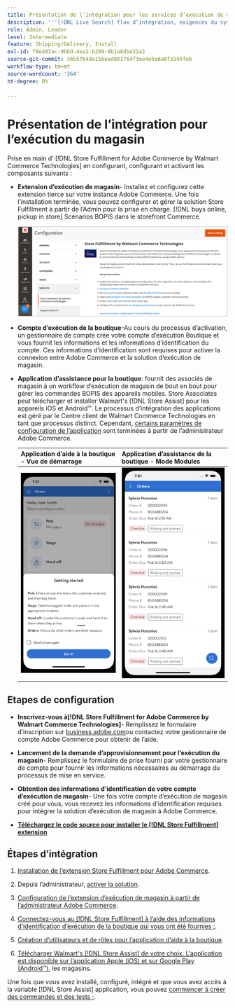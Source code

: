 ```yaml
---
title: Présentation de l’intégration pour les services d’exécution de magasin
description: '''[!DNL Live Search] flux d’intégration, exigences du système, limites et limites."'
role: Admin, Leader
level: Intermediate
feature: Shipping/Delivery, Install
exl-id: f8e403ac-9bbd-4ea2-b209-9b1a8d1e32a2
source-git-commit: 36b57648e156ead801764f3ee4e5e6a0f3245fe6
workflow-type: tm+mt
source-wordcount: '364'
ht-degree: 0%

---
```


# Présentation de l’intégration pour l’exécution du magasin

Prise en main d’ [!DNL Store Fulfillment for Adobe Commerce by Walmart Commerce Technologies] en configurant, configurant et activant les composants suivants :

- **Extension d’exécution de magasin**- Installez et configurez cette extension tierce sur votre instance Adobe Commerce. Une fois l’installation terminée, vous pouvez configurer et gérer la solution Store Fulfillment à partir de l’Admin pour la prise en charge. [!DNL buys online, pickup in store] Scénarios BOPIS dans le storefront Commerce.

  ![[!DNL Store Fulfillment Service] configuration dans la vue d’administration](assets/store-fulfillment-admin-home.png)

- **Compte d’exécution de la boutique**-Au cours du processus d’activation, un gestionnaire de compte crée votre compte d’exécution Boutique et vous fournit les informations et les informations d’identification du compte. Ces informations d’identification sont requises pour activer la connexion entre Adobe Commerce et la solution d’exécution de magasin.

- **Application d’assistance pour la boutique**: fournit des associés de magasin à un workflow d’exécution de magasin de bout en bout pour gérer les commandes BOPIS des appareils mobiles. Store Associates peut télécharger et installer Walmart&#39;s [!DNL Store Assist] pour les appareils iOS et Android™. Le processus d’intégration des applications est géré par le Centre client de Walmart Commerce Technologies en tant que processus distinct. Cependant, [certains paramètres de configuration de l’application](user-setup.md) sont terminées à partir de l’administrateur Adobe Commerce.

  | Application d’aide à la boutique - Vue de démarrage | Application d’assistance de la boutique - Mode Modules |
  |-------------------------------------------------------------------------------------------------------------|-----------------------------------------------------------------------------------------------|
  | ![[!DNL Store Assist App Getting Started] Affichage sur un appareil mobile](assets/store-assist-get-started-small.png) | ![[!DNL Store Assist App Orders view] sur appareil mobile](assets/store-assist-orders-small.png) |

## Etapes de configuration

- **Inscrivez-vous à[!DNL Store Fulfillment for Adobe Commerce by Walmart Commerce Technologies]**- Remplissez le formulaire d’inscription sur [business.adobe.com](https://business.adobe.com/resources/store-fulfillment.html)ou contactez votre gestionnaire de compte Adobe Commerce pour obtenir de l’aide.

- **Lancement de la demande d’approvisionnement pour l’exécution du magasin**- Remplissez le formulaire de prise fourni par votre gestionnaire de compte pour fournir les informations nécessaires au démarrage du processus de mise en service.

- **Obtention des informations d’identification de votre compte d’exécution de magasin**- Une fois votre compte d’exécution de magasin créé pour vous, vous recevez les informations d’identification requises pour intégrer la solution d’exécution de magasin à Adobe Commerce.

- **[Téléchargez le code source pour installer le [!DNL Store Fulfillment] extension](install.md)**

## Étapes d’intégration

1. [Installation de l’extension Store Fulfillment pour Adobe Commerce](install.md).

1. Depuis l’administrateur, [activer la solution](enable-general.md).

1. [Configuration de l’extension d’exécution de magasin à partir de l’administrateur Adobe Commerce](service-config-settings-overview.md).

1. [Connectez-vous au [!DNL Store Fulfillment] à l’aide des informations d’identification d’exécution de la boutique qui vous ont été fournies ;](connect-set-up-service.md).

1. [Création d’utilisateurs et de rôles pour l’application d’aide à la boutique](user-setup.md).

1. [Télécharger Walmart&#39;s [!DNL Store Assist] de votre choix. L’application est disponible sur l’application Apple (iOS) et sur Google Play (Android™).](app-setup.md) les magasins.

Une fois que vous avez installé, configuré, intégré et que vous avez accès à la variable [!DNL Store Assist] application, vous pouvez [commencer à créer des commandes et des tests ;](test-and-deploy.md).
